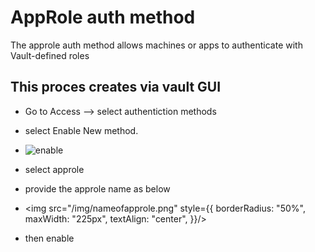 # AppRole auth method

The approle auth method allows machines or apps to authenticate with Vault-defined roles

## This proces creates via vault GUI

- Go to Access --> select authentiction methods
- select Enable New method.
- <img src="/img/enable.jpg" alt="enable" />

- select approle
- provide the approle name as below
- <img src="/img/nameofapprole.png" style={{ borderRadius: "50%", maxWidth: "225px", textAlign: "center", }}/>

- then enable

